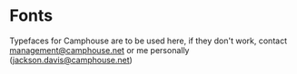 #  Fonts
Typefaces for Camphouse are to be used here, if they don't work, contact management@camphouse.net or me personally (jackson.davis@camphouse.net)
